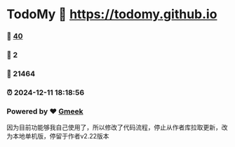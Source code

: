 # TodoMy :link: https://todomy.github.io 
### :page_facing_up: [40](https://todomy.github.io/tag.html) 
### :speech_balloon: 2 
### :hibiscus: 21464 
### :alarm_clock: 2024-12-11 18:18:56 
### Powered by :heart: [Gmeek](https://github.com/Meekdai/Gmeek)

因为目前功能够我自己使用了，所以修改了代码流程，停止从作者库拉取更新，改为本地单机版，停留于作者v2.22版本
